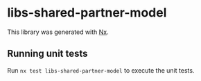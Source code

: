 # libs-shared-partner-model

This library was generated with [Nx](https://nx.dev).

## Running unit tests

Run `nx test libs-shared-partner-model` to execute the unit tests.
